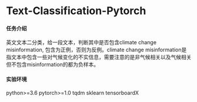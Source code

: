 # Text-Classification-Pytorch
#### 任务介绍
英文文本二分类，给一段文本，判断其中是否包含climate change misinformation, 包含为正例，否则为反例。climate change misinformation是指文本中包含一些对气候变化的不实信息，需要注意的是非气候相关以及气候相关但不包含misinformation的都为负样本。
#### 实验环境
python>=3.6
pytorch>=1.0
tqdm
sklearn
tensorboardX

